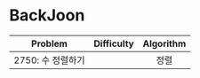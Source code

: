 # BackJoon

<table>
  <thead>
    <tr>
      <th>Problem</th>
      <th>Difficulty</th>
      <th>Algorithm</th>
    </tr>
   </thead>
   <tbody>
     <tr>
      <td>2750: 수 정렬하기</td>
      <td style="text-align: center"><image src="https://d2gd6pc034wcta.cloudfront.net/tier/4.svg" height="14" /></td>
      <td style="text-align: center">정렬</td>
     </tr>
  </tbody>
</table>
